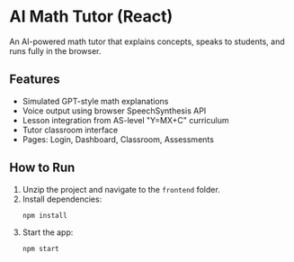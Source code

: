 # AI Math Tutor (React)

An AI-powered math tutor that explains concepts, speaks to students, and runs fully in the browser.

## Features
- Simulated GPT-style math explanations
- Voice output using browser SpeechSynthesis API
- Lesson integration from AS-level "Y=MX+C" curriculum
- Tutor classroom interface
- Pages: Login, Dashboard, Classroom, Assessments

## How to Run

1. Unzip the project and navigate to the `frontend` folder.
2. Install dependencies:
   ```bash
   npm install
   ```
3. Start the app:
   ```bash
   npm start
   ```

